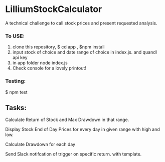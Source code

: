 # LilliumStockCalculator
A technical challenge to call stock prices and present requested analysis.

### To USE:
1. clone this repository,  $ cd app , $npm install
2. input stock of choice and date range of choice in index.js. and quandl api key
3. in app folder node index.js
4. Check console for a lovely printout!

### Testing: 
$ npm test

## Tasks:
Calculate Return of Stock and Max Drawdown in that range.

Display Stock End of Day Prices for every day in given range with high and low.

Calculate Drawdown for each day

Send Slack notifcation of trigger on specific return. with template.